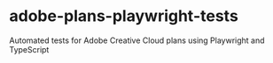 # adobe-plans-playwright-tests
Automated tests for Adobe Creative Cloud plans using Playwright and TypeScript
